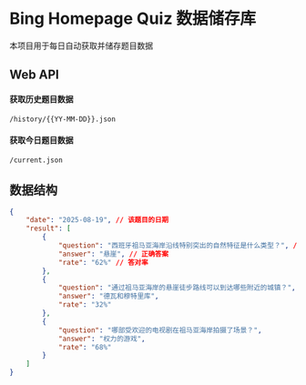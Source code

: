 # Bing Homepage Quiz 数据储存库

本项目用于每日自动获取并储存题目数据

## Web API

#### 获取历史题目数据
`/history/{{YY-MM-DD}}.json`

#### 获取今日题目数据
`/current.json`


## 数据结构
```json
{
    "date": "2025-08-19", // 该题目的日期
    "result": [
        {
            "question": "西班牙祖马亚海岸沿线特别突出的自然特征是什么类型？", // 题目
            "answer": "悬崖", // 正确答案
            "rate": "62%" // 答对率
        },
        {
            "question": "通过祖马亚海岸的悬崖徒步路线可以到达哪些附近的城镇？",
            "answer": "德瓦和穆特里库",
            "rate": "32%"
        },
        {
            "question": "哪部受欢迎的电视剧在祖马亚海岸拍摄了场景？",
            "answer": "权力的游戏",
            "rate": "68%"
        }
    ]
}
```
